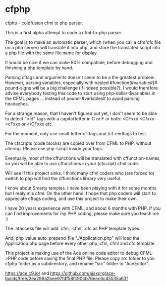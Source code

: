 # cfphp
cfphp - coldfusion cfml to php parser.

This is a first alpha attempt to code a cfml-to-php parser.

The goal is to make an automatic parser, which (when you call a cfm/cfc file on a php server) will translate it into php, and store the translated script into a php file with the same file name for display.  

It would be nice if we can make 80% compatible, before debugging and finishing a php template by hand.

Parsing cftags and arguments doesn't seem to be a the greatest problem. However, parsing variables, especially with nested #function(#variable#)# pound-signs will be a big challenge (if indeed possible?). I would therefore advise everybody testing this code to start using php-dollar-$variables in the CFML pages ... instead of pound-#variables# to avoid parsing headaches.

For a strange reason, that I haven't figured out yet, I don't seem to be able to detect "<cf" tags with a capital letter in C or F or both: <CFxxx <Cfxxx <cFxxx or </CFxxx etc. 

For the moment, only use small-letter cf-tags and /cf-endtags to test.

The cfscripts (code blocks) are copied over from CFML to PHP, without altering. Please use php-script inside your <cfscript></cfscript> tags. 

Eventually, most of the cffunctions will be translated with cffunction-names, so you will be able to use cffunctions in your (cfscript) cfml code.

Will see if this project sinks. I think many cfml coders who (are forced to) switch to php will find the cffunctions library very useful.

I know about Smarty temples. I have been playing with it for some months, but I realy mis cfml. On the other hand, I hope that php coders will start to appreciate cftags coding, and use this project to make their own.

I have 20 years experience with CFML, and about 6 months with PHP. If you can find improvements for my PHP coding, please make sure you teach me :) 

The .htaccess file will add .cfm, .cfml, .cfc as PHP template types.

And, php_value auto_prepend_file "./Application.php" will load the Application.php page before every other php, cfm, cfml and cfc template.

This project is making use of the Ace online code editor to debug CFML->PHP code before saving the final PHP file. Please copy src folder to you cfphp folder as a subdirectory, and rename "src" folder to "AceEditor".

https://ace.c9.io/  and https://github.com/ajaxorg/ace-builds/tree/2ea299a2bee97fdf58fc90cb76eec6c45535a63f




 

